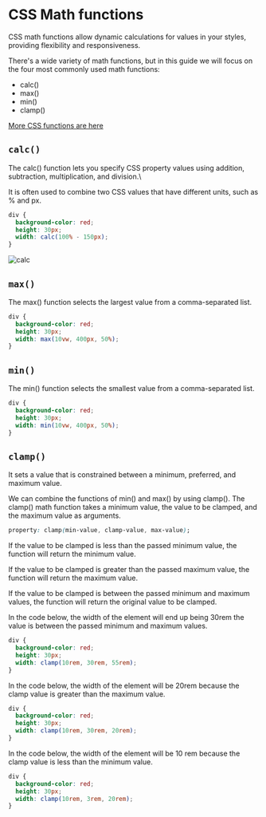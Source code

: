 # CSS Math functions

CSS math functions allow dynamic calculations for values in your styles, providing flexibility and responsiveness.

There's a wide variety of math functions, but in this guide we will focus on the four most commonly used math functions:
- calc()
- max()
- min()
- clamp()

[More CSS functions are here](https://developer.mozilla.org/en-US/docs/Web/CSS/CSS_Functions#math_functions)

## `calc()`
The calc() function lets you specify CSS property values using addition, subtraction, multiplication, and division.\

It is often used to combine two CSS values that have different units, such as % and px.

```CSS
div {
  background-color: red;
  height: 30px;
  width: calc(100% - 150px);
}
```
![calc](calc.png)

## `max()`
The max() function selects the largest value from a comma-separated list.

```CSS
div {
  background-color: red;
  height: 30px;
  width: max(10vw, 400px, 50%);
}
```

## `min()`
The min() function selects the smallest value from a comma-separated list.

```CSS
div {
  background-color: red;
  height: 30px;
  width: min(10vw, 400px, 50%);
}
```

## `clamp()`
It sets a value that is constrained between a minimum, preferred, and maximum value.

We can combine the functions of min() and max() by using clamp(). The clamp() math function takes a minimum value, 
the value to be clamped, and the maximum value as arguments.

```CSS
property: clamp(min-value, clamp-value, max-value);
```

If the value to be clamped is less than the passed minimum value, the function will return the minimum value.

If the value to be clamped is greater than the passed maximum value, the function will return the maximum value.

If the value to be clamped is between the passed minimum and maximum values, the function will return the 
original value to be clamped.

In the code below, the width of the element will end up being 30rem the value is between the passed minimum and maximum
values.
```CSS
div {
  background-color: red;
  height: 30px;
  width: clamp(10rem, 30rem, 55rem);
}
```

In the code below, the width of the element will be 20rem because the clamp value is greater than the maximum value.
```CSS
div {
  background-color: red;
  height: 30px;
  width: clamp(10rem, 30rem, 20rem);
}
```

In the code below, the width of the element will be 10 rem because the clamp value is less than the minimum value.
```CSS
div {
  background-color: red;
  height: 30px;
  width: clamp(10rem, 3rem, 20rem);
}
```